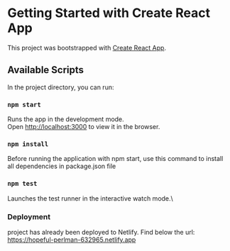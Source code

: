 # Getting Started with Create React App

This project was bootstrapped with [Create React App](https://github.com/facebook/create-react-app).

## Available Scripts

In the project directory, you can run:

### `npm start`

Runs the app in the development mode.\
Open [http://localhost:3000](http://localhost:3000) to view it in the browser.

### `npm install`

Before running the application with npm start, use this command to install all
dependencies in package.json file

### `npm test`
Launches the test runner in the interactive watch mode.\

### Deployment
project has already been deployed to Netlify. Find below the url:
https://hopeful-perlman-632965.netlify.app
